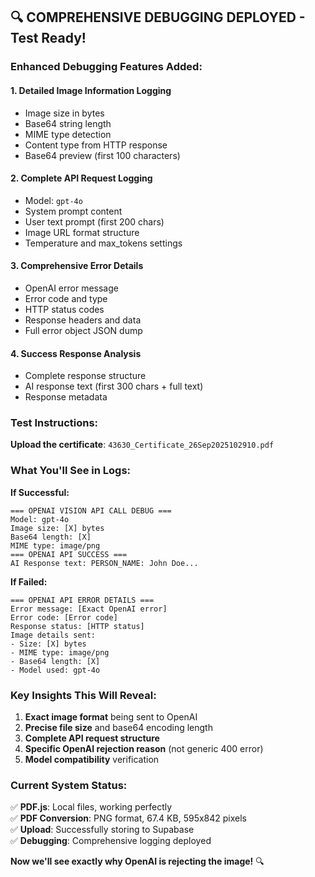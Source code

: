 ## 🔍 COMPREHENSIVE DEBUGGING DEPLOYED - Test Ready!

### Enhanced Debugging Features Added:

#### 1. **Detailed Image Information Logging**
- Image size in bytes
- Base64 string length 
- MIME type detection
- Content type from HTTP response
- Base64 preview (first 100 characters)

#### 2. **Complete API Request Logging** 
- Model: `gpt-4o`
- System prompt content
- User text prompt (first 200 chars)
- Image URL format structure
- Temperature and max_tokens settings

#### 3. **Comprehensive Error Details**
- OpenAI error message
- Error code and type
- HTTP status codes
- Response headers and data
- Full error object JSON dump

#### 4. **Success Response Analysis**
- Complete response structure
- AI response text (first 300 chars + full text)
- Response metadata

### Test Instructions:

**Upload the certificate**: `43630_Certificate_26Sep2025102910.pdf`

### What You'll See in Logs:

**If Successful:**
```
=== OPENAI VISION API CALL DEBUG ===
Model: gpt-4o  
Image size: [X] bytes
Base64 length: [X]
MIME type: image/png
=== OPENAI API SUCCESS ===
AI Response text: PERSON_NAME: John Doe...
```

**If Failed:**
```
=== OPENAI API ERROR DETAILS ===
Error message: [Exact OpenAI error]
Error code: [Error code]
Response status: [HTTP status]
Image details sent:
- Size: [X] bytes
- MIME type: image/png  
- Base64 length: [X]
- Model used: gpt-4o
```

### Key Insights This Will Reveal:

1. **Exact image format** being sent to OpenAI
2. **Precise file size** and base64 encoding length
3. **Complete API request structure** 
4. **Specific OpenAI rejection reason** (not generic 400 error)
5. **Model compatibility** verification

### Current System Status:
✅ **PDF.js**: Local files, working perfectly  
✅ **PDF Conversion**: PNG format, 67.4 KB, 595x842 pixels  
✅ **Upload**: Successfully storing to Supabase  
✅ **Debugging**: Comprehensive logging deployed  

**Now we'll see exactly why OpenAI is rejecting the image!** 🔍